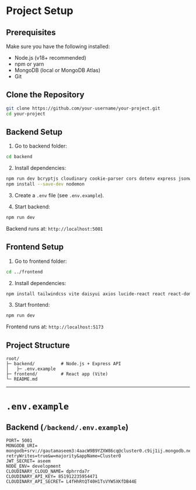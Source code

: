 # Project Setup

## Prerequisites

Make sure you have the following installed:

* Node.js (v18+ recommended)
* npm or yarn
* MongoDB (local or MongoDB Atlas)
* Git

## Clone the Repository

```bash
git clone https://github.com/your-username/your-project.git
cd your-project
```

## Backend Setup

1. Go to backend folder:

```bash
cd backend
```

2. Install dependencies:

```bash
npm run dev bcryptjs cloudinary cookie-parser cors dotenv express jsonwebtoken mongoose socket.io
npm install --save-dev nodemon
```

3. Create a `.env` file (see `.env.example`).
   
4. Start backend:

```bash
npm run dev
```

Backend runs at: `http://localhost:5001`

## Frontend Setup

1. Go to frontend folder:

```bash
cd ../frontend
```

2. Install dependencies:

```bash
npm install tailwindcss vite daisyui axios lucide-react react react-dom react-hot-toast react-router-dom socket.io socket.io-client zustand
```
   
3. Start frontend:

```bash
npm run dev
```

Frontend runs at: `http://localhost:5173`

## Project Structure

```
root/
├─ backend/          # Node.js + Express API
│   ├─ .env.example
├─ frontend/         # React app (Vite)
└─ README.md
```

---

# `.env.example`

## Backend (`/backend/.env.example`)

```env
PORT= 5001
MONGODB_URI= mongodb+srv://gautamaseem3:4aacW9B9YZXW86cq@cluster0.c9ij1ij.mongodb.net/mernchat_db?retryWrites=true&w=majority&appName=Cluster0
JWT_SECRET= aseem
NODE_ENV= development
CLOUDINARY_CLOUD_NAME= dphrrda7r
CLOUDINARY_API_KEY= 851912235954471
CLOUDINARY_API_SECRET= L4fHhRtQT40H1TsVYW5XKfDB44E
    
```


